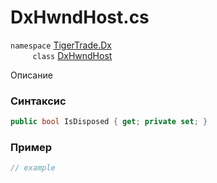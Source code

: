 
# DxHwndHost.cs
`namespace` [TigerTrade.Dx](../../../TigerTrade.Dx.md)  
&nbsp;&nbsp;&nbsp;&nbsp;&nbsp;&nbsp;&nbsp;&nbsp;&nbsp;`class` [DxHwndHost](../../DxHwndHost.cs.md)

Описание

### Синтаксис
```csharp
public bool IsDisposed { get; private set; }
```
### Пример  
```csharp
// example
```
